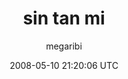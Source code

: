 ---
title: 'sin tan mi'
posts: 2
hash: '4Jtj1qiw'
author: 'megaribi'
date: 2008-05-10 21:20:06 UTC
sources:
  - https://tokipona.yahoogroups.narkive.com/4Jtj1qiw
---